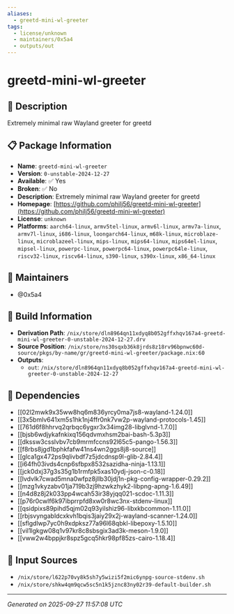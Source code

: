 ```yaml
---
aliases:
  - greetd-mini-wl-greeter
tags:
  - license/unknown
  - maintainers/0x5a4
  - outputs/out
---
```


# greetd-mini-wl-greeter

## 📝 Description

Extremely minimal raw Wayland greeter for greetd

## 📋 Package Information

- **Name**: `greetd-mini-wl-greeter`
- **Version**: `0-unstable-2024-12-27`
- **Available**: ✅ Yes
- **Broken**: ✅ No
- **Description**: Extremely minimal raw Wayland greeter for greetd
- **Homepage**: [https://github.com/philj56/greetd-mini-wl-greeter](https://github.com/philj56/greetd-mini-wl-greeter)
- **License**: `unknown`
- **Platforms**: `aarch64-linux`, `armv5tel-linux`, `armv6l-linux`, `armv7a-linux`, `armv7l-linux`, `i686-linux`, `loongarch64-linux`, `m68k-linux`, `microblaze-linux`, `microblazeel-linux`, `mips-linux`, `mips64-linux`, `mips64el-linux`, `mipsel-linux`, `powerpc-linux`, `powerpc64-linux`, `powerpc64le-linux`, `riscv32-linux`, `riscv64-linux`, `s390-linux`, `s390x-linux`, `x86_64-linux`
## 👥 Maintainers

- @0x5a4


## 🔧 Build Information

- **Derivation Path**: `/nix/store/dln8964qn11xdyq8b052gffxhqv167a4-greetd-mini-wl-greeter-0-unstable-2024-12-27.drv`
- **Source Position**: `/nix/store/ns30sqxb36k8jrds8z18rv96bpnwc60d-source/pkgs/by-name/gr/greetd-mini-wl-greeter/package.nix:60`
- **Outputs**:
  - `out`:  `/nix/store/dln8964qn11xdyq8b052gffxhqv167a4-greetd-mini-wl-greeter-0-unstable-2024-12-27`

## 🔗 Dependencies

- [[02l2mwk9x35ww8hq6m836yrcy0ma7js8-wayland-1.24.0]]
- [[3x5bmlv641xm5s1hk1nj4ffr0nk7vw2p-wayland-protocols-1.45]]
- [[761d6f8hhrvq2qrbqc6ygxr3x34img28-libglvnd-1.7.0]]
- [[bjsb6wdjykafnkixq156qdvmxhsm2bai-bash-5.3p3]]
- [[dkssw3csslvbv7cb9mrmfccns92l65c5-pango-1.56.3]]
- [[f8rbs8jgd1bphkfafw41ns4wn2ggs8j8-source]]
- [[glca1gx472ps9qlivbdf7z5jdcdnsp9l-glib-2.84.4]]
- [[i64fh03ivds4cnp6sfbpx8532sazidha-ninja-1.13.1]]
- [[jck0dxj37g3s35g1b1rmfpk5xas10ydj-json-c-0.18]]
- [[lvdvlk7cwad5mna0wfpz8jllb30jdj1n-pkg-config-wrapper-0.29.2]]
- [[mzg1vkyzabv01ja719b3zj9hzwkzhyk2-libpng-apng-1.6.49]]
- [[n4d8z8j2k033pp4wcah53ir38yjqq021-scdoc-1.11.3]]
- [[p76r0cwlf6k97ibprrpfd8xw0r8wc3nx-stdenv-linux]]
- [[qsidpixs89pihd5qjm02q93yilshiz96-libxkbcommon-1.11.0]]
- [[rbjsvyngabldcxkvh1bqis3jaiy29x2j-wayland-scanner-1.24.0]]
- [[sflgdlwp7yc0h9xdpksz77a96l68qbkl-libepoxy-1.5.10]]
- [[vil1lgkgw08q1v97kr8c8sbsgix3ad3k-meson-1.9.0]]
- [[vww2w4bppjkr8spz5gcq5hkr98pf85zs-cairo-1.18.4]]

## 📁 Input Sources

- `/nix/store/l622p70vy8k5sh7y5wizi5f2mic6ynpg-source-stdenv.sh`
- `/nix/store/shkw4qm9qcw5sc5n1k5jznc83ny02r39-default-builder.sh`

---
*Generated on 2025-09-27 11:57:08 UTC*

